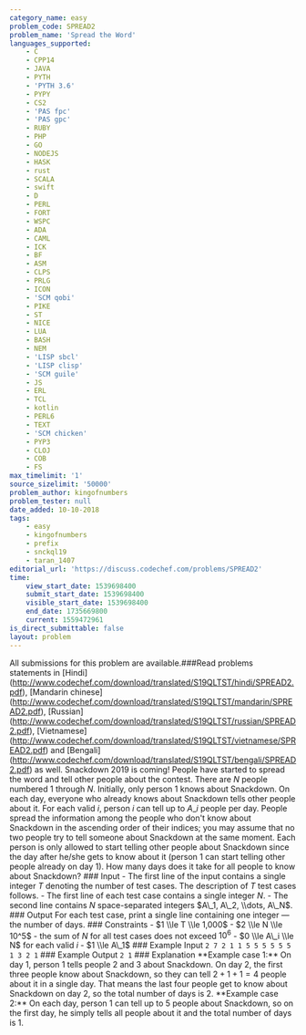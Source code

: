 ```yaml
---
category_name: easy
problem_code: SPREAD2
problem_name: 'Spread the Word'
languages_supported:
    - C
    - CPP14
    - JAVA
    - PYTH
    - 'PYTH 3.6'
    - PYPY
    - CS2
    - 'PAS fpc'
    - 'PAS gpc'
    - RUBY
    - PHP
    - GO
    - NODEJS
    - HASK
    - rust
    - SCALA
    - swift
    - D
    - PERL
    - FORT
    - WSPC
    - ADA
    - CAML
    - ICK
    - BF
    - ASM
    - CLPS
    - PRLG
    - ICON
    - 'SCM qobi'
    - PIKE
    - ST
    - NICE
    - LUA
    - BASH
    - NEM
    - 'LISP sbcl'
    - 'LISP clisp'
    - 'SCM guile'
    - JS
    - ERL
    - TCL
    - kotlin
    - PERL6
    - TEXT
    - 'SCM chicken'
    - PYP3
    - CLOJ
    - COB
    - FS
max_timelimit: '1'
source_sizelimit: '50000'
problem_author: kingofnumbers
problem_tester: null
date_added: 10-10-2018
tags:
    - easy
    - kingofnumbers
    - prefix
    - snckql19
    - taran_1407
editorial_url: 'https://discuss.codechef.com/problems/SPREAD2'
time:
    view_start_date: 1539698400
    submit_start_date: 1539698400
    visible_start_date: 1539698400
    end_date: 1735669800
    current: 1559472961
is_direct_submittable: false
layout: problem
---
```

All submissions for this problem are available.\###Read problems statements in \[Hindi\](http://www.codechef.com/download/translated/S19QLTST/hindi/SPREAD2.pdf), \[Mandarin chinese\](http://www.codechef.com/download/translated/S19QLTST/mandarin/SPREAD2.pdf), \[Russian\](http://www.codechef.com/download/translated/S19QLTST/russian/SPREAD2.pdf), \[Vietnamese\](http://www.codechef.com/download/translated/S19QLTST/vietnamese/SPREAD2.pdf) and \[Bengali\](http://www.codechef.com/download/translated/S19QLTST/bengali/SPREAD2.pdf) as well. Snackdown 2019 is coming! People have started to spread the word and tell other people about the contest. There are $N$ people numbered $1$ through $N$. Initially, only person $1$ knows about Snackdown. On each day, everyone who already knows about Snackdown tells other people about it. For each valid $i$, person $i$ can tell up to $A\_i$ people per day. People spread the information among the people who don't know about Snackdown in the ascending order of their indices; you may assume that no two people try to tell someone about Snackdown at the same moment. Each person is only allowed to start telling other people about Snackdown since the day after he/she gets to know about it (person $1$ can start telling other people already on day $1$). How many days does it take for all people to know about Snackdown? ### Input - The first line of the input contains a single integer $T$ denoting the number of test cases. The description of $T$ test cases follows. - The first line of each test case contains a single integer $N$. - The second line contains $N$ space-separated integers $A\_1, A\_2, \\dots, A\_N$. ### Output For each test case, print a single line containing one integer — the number of days. ### Constraints - $1 \\le T \\le 1,000$ - $2 \\le N \\le 10^5$ - the sum of $N$ for all test cases does not exceed $10^6$ - $0 \\le A\_i \\le N$ for each valid $i$ - $1 \\le A\_1$ ### Example Input ``` 2 7 2 1 1 5 5 5 5 5 5 1 3 2 1 ``` ### Example Output ``` 2 1 ``` ### Explanation \*\*Example case 1:\*\* On day $1$, person $1$ tells people $2$ and $3$ about Snackdown. On day $2$, the first three people know about Snackdown, so they can tell $2+1+1 = 4$ people about it in a single day. That means the last four people get to know about Snackdown on day $2$, so the total number of days is $2$. \*\*Example case 2:\*\* On each day, person $1$ can tell up to $5$ people about Snackdown, so on the first day, he simply tells all people about it and the total number of days is $1$.
